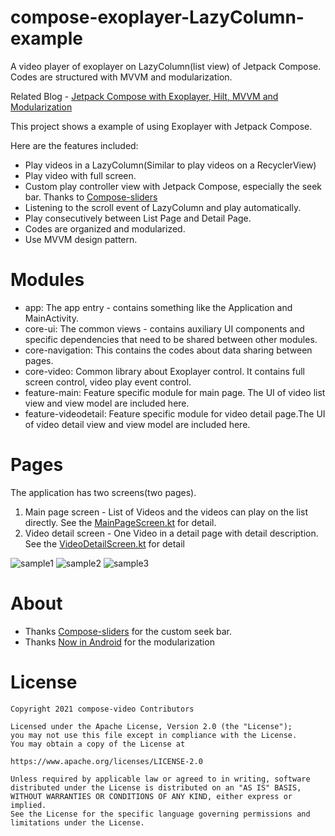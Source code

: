 # compose-exoplayer-LazyColumn-example
A video player of exoplayer on LazyColumn(list view) of Jetpack Compose. Codes are structured with MVVM and modularization. 

Related Blog - [Jetpack Compose with Exoplayer, Hilt, MVVM and Modularization](https://medium.com/p/4371a0a5a0d0)

This project shows a example of using Exoplayer with Jetpack Compose.

Here are the features included:
* Play videos in a LazyColumn(Similar to play videos on a RecyclerView)
* Play video with full screen.
* Custom play controller view with Jetpack Compose, especially the seek bar. Thanks to [Compose-sliders](https://github.com/krottv/compose-sliders)
* Listening to the scroll event of LazyColumn and play automatically.
* Play consecutively between List Page and Detail Page.
* Codes are organized and modularized.
* Use MVVM design pattern.

# Modules
* app: The app entry - contains something like the Application and MainActivity.
* core-ui: The common views - contains auxiliary UI components and specific dependencies that need to be shared between other modules. 
* core-navigation: This contains the codes about data sharing between pages. 
* core-video: Common library about Exoplayer control. It contains full screen control, video play event control. 
* feature-main: Feature specific module for main page. The UI of video list view and view model are included here.
* feature-videodetail: Feature specific module for video detail page.The UI of video detail view and view model are included here.

# Pages

The application has two screens(two pages).
1. Main page screen - List of Videos and the videos can play on the list directly. See the [MainPageScreen.kt]() for detail.
2. Video detail screen - One Video in a detail page with detail description. See the [VideoDetailScreen.kt]() for detail

![sample1](https://user-images.githubusercontent.com/7666419/188545640-9548c6db-808b-4714-a185-537867ca7f43.jpg)
![sample2](https://user-images.githubusercontent.com/7666419/188564548-8a66d2ee-867c-4a95-acd9-76ec46b07ea6.jpg)
![sample3](https://user-images.githubusercontent.com/7666419/188564607-3a36281f-2652-4f37-a54b-e41a713e4e06.jpg)

# About
* Thanks [Compose-sliders](https://github.com/krottv/compose-sliders) for the custom seek bar.
* Thanks [Now in Android](https://github.com/android/nowinandroid) for the modularization

# License

    Copyright 2021 compose-video Contributors

    Licensed under the Apache License, Version 2.0 (the "License");
    you may not use this file except in compliance with the License.
    You may obtain a copy of the License at

    https://www.apache.org/licenses/LICENSE-2.0

    Unless required by applicable law or agreed to in writing, software
    distributed under the License is distributed on an "AS IS" BASIS,
    WITHOUT WARRANTIES OR CONDITIONS OF ANY KIND, either express or implied.
    See the License for the specific language governing permissions and
    limitations under the License.
